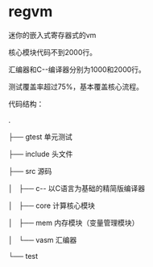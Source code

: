 # regvm

迷你的嵌入式寄存器式的vm





核心模块代码不到2000行。

汇编器和C--编译器分别为1000和2000行。

测试覆盖率超过75%，基本覆盖核心流程。





代码结构：

.

├── gtest            单元测试

├── include          头文件

├── src              源码

│   ├── c--         以C语言为基础的精简版编译器

│   ├── core        计算核心模块

│   ├── mem         内存模块（变量管理模块）

│   └── vasm        汇编器

└── test










